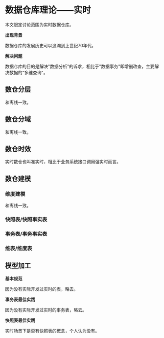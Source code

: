 # 数据仓库理论——实时

本文限定讨论范围为实时数据仓库。

**出现背景**

数据仓库的发展历史可以追溯到上世纪70年代。

**解决问题**

数据仓库的目的是解决"数据分析"的诉求，相比于"数据事务"即增删改查，主要解决数据的"多维查询"。

## 数仓分层

和离线一致。

## 数仓分域

和离线一致。

## 数仓时效

实时数仓也叫准实时，相比于业务系统接口调用强实时而言。

## 数仓建模

### 维度建模

和离线一致。

### 快照表/快照事实表



### 事务表/事务事实表



### 维表/维度表



## 模型加工

**基本规范**

因为没有实际开发过实时的表，略去。

**事务表最佳实践**

因为没有实际开发过实时的事务表，略去。

**快照表最佳实践**

实时场景下是否有快照表的概念，个人认为没有。
